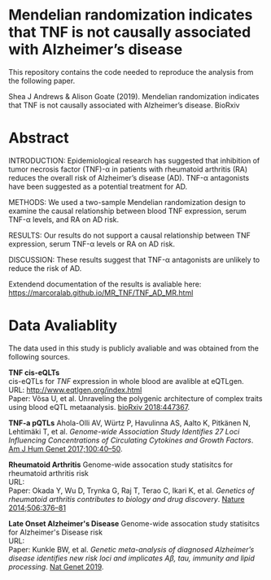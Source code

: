 # Mendelian randomization indicates that TNF is not causally associated with Alzheimer’s disease

This repository contains the code needed to reproduce the analysis from the following paper.

Shea J Andrews & Alison Goate (2019). Mendelian randomization indicates that TNF is not causally associated with Alzheimer’s disease. BioRxiv

# Abstract

INTRODUCTION: Epidemiological research has suggested that inhibition of tumor necrosis factor (TNF)-α in patients with rheumatoid arthritis (RA) reduces the overall risk of Alzheimer’s disease (AD). TNF-α antagonists have been suggested as a potential treatment for AD.

METHODS: We used a two-sample Mendelian randomization design to examine the causal relationship between blood TNF expression, serum TNF-α levels, and RA on AD risk.

RESULTS: Our results do not support a causal relationship between TNF expression, serum TNF-α levels or RA on AD risk.

DISCUSSION: These results suggest that TNF-α antagonists are unlikely to reduce the risk of AD.

Extendend documentation of the results is avaliable here: <br>
https://marcoralab.github.io/MR_TNF/TNF_AD_MR.html

# Data Avaliablity

The data used in this study is publicly avaliable and was obtained from the following sources.

**TNF cis-eQLTs** <br>
cis-eQTLs for *TNF* expression in whole blood are avalible at eQTLgen. <br>
URL: http://www.eqtlgen.org/index.html <br>
Paper: Võsa U, et al. Unraveling the polygenic architecture of complex traits using blood eQTL metaanalysis. [bioRxiv 2018:447367](https://www.biorxiv.org/content/early/2018/10/19/447367).

**TNF-a pQTLs**
Ahola-Olli AV, Würtz P, Havulinna AS, Aalto K, Pitkänen N, Lehtimäki T, et al. *Genome-wide Association Study Identifies 27 Loci Influencing Concentrations of Circulating Cytokines and Growth Factors*. [Am J Hum Genet 2017;100:40–50](https://doi.org/10.1016/j.ajhg.2016.11.007).


**Rheumatoid Arthritis**
Genome-wide assocation study statisitcs for rheumatoid arthritis risk <br>
URL: <br>
Paper: Okada Y, Wu D, Trynka G, Raj T, Terao C, Ikari K, et al. *Genetics of rheumatoid arthritis contributes to biology and drug discovery*. [Nature 2014;506:376–81](https://doi.org/10.1038/nature12873)

**Late Onset Alzheimer's Disease**
Genome-wide assocation study statisitcs for Alzheimer's Disease risk <br>
URL: <br>
Paper: Kunkle BW, et al. *Genetic meta-analysis of diagnosed Alzheimer’s disease identifies new risk loci and implicates Aβ, tau, immunity and lipid processing*. [Nat Genet 2019](https://doi.org/10.1038/s41588-019-0358-2).
